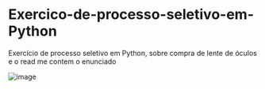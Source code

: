 # Exercico-de-processo-seletivo-em-Python
Exercício de processo seletivo em Python, sobre compra de lente de óculos e o read me contem o enunciado

![image](https://user-images.githubusercontent.com/105119018/175067117-7150cb35-fe4b-487a-8907-3d81f43320d3.png)

